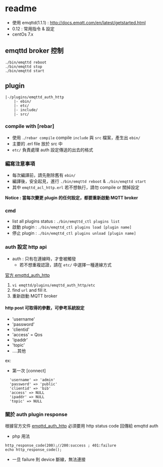 # readme

- 使用 emqttd(1.1.1) : http://docs.emqtt.com/en/latest/getstarted.html
- 0.12 : 常用指令 & 設定
- centOs 7.x

## emqttd broker 控制

```
./bin/emqttd reboot
./bin/emqttd stop
./bin/emqttd start
```

## plugin

```
|-/plugins/emqttd_auth_http
	|- ebin/
	|- etc/
	|- include/
	|- src/
```
### compile with [rebar]

- 使用 `./rebar compile` compile `include` 與 `src` 檔案，產生出 `ebin/`
- 主要的 .erl file 放於 src 中
- `etc/` 負責處理 auth 設定傳送的出去的格式

### 編寫注意事項

- 每次編譯前，請先刪除舊有 `ebin/`
- 編譯後，安全起見，進行 `./bin/emqttd reboot` & `./bin/emqttd start`
- 其中 `emqttd_acl_http.erl` 若不想執行，請勿 compile or 關掉設定

**Notice : 當每次變更 plugin 的任何設定，都要重新啟動 MQTT broker**

### cmd

- list all plugins status : `./bin/emqttd_ctl plugins list`
- 啟動 plugin : `./bin/emqttd_ctl plugins load [plugin name]`
- 停止 plugin : `./bin/emqttd_ctl plugins unload [plugin name]`

### auth 設定 http api

- auth : 只有在連線時，才會被觸發
	- 若不想重複認證，請在 `etc/` 中選擇一種連線方式

[官方 emqttd_auth_http](https://github.com/emqtt/emqttd_auth_http)

1. `vi emqttd/plugins/emqttd_auth_http/etc`
2. find `url` and fill it.
3. 重新啟動 MQTT broker

#### http post 可取得的參數，可參考系統設定

- 'username'
- 'password'
- 'clientid'
- 'access' = Qos
- 'ipaddr'
- 'topic'
- ....其他

ex: 

- 第一次 [connect]

```
  'username' => 'admin'
  'password' => 'public'
  'clientid' => 'bib'
  'access' => NULL
  'ipaddr' => NULL
  'topic' => NULL
```

### 關於 auth plugin response

根據官方文件 [emqttd_auth_http](https://github.com/emqtt/emqttd_auth_http)
必須要用 http status code 回傳給 emqttd auth 

- php 用法 

```
http_response_code(200);//200:success ; 401:failure
echo http_response_code();
```

- 一旦 failure 則 device 斷線，無法連接

